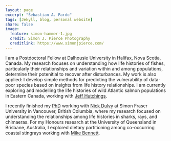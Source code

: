 ```yaml
---
layout: page
excerpt: "Sebastian A. Pardo"
tags: [Jekyll, blog, personal website]
share: false
image:
  feature: simon-hammer-1.jpg
  credit: Simon J. Pierce Photography
  creditlink: https://www.simonjpierce.com/
---
```


I am a Postdoctoral Fellow at Dalhousie University in Halifax, Nova Scotia, Canada. 
My research focuses on understanding how life histories of fishes, particularly their relationships and variation within and among populations, 
determine their potenitial to recover after disturbances. 
My work is also applied: I develop simple methods for predicting the
vulnerability of data-poor species based on insights from life history relationships.
I am currently exploring and modelling the life histories of wild Atlantic salmon populations in Eastern Canada, working with 
[Jeff Hutchings](http://www.fishlifehistory.ca/).

I recently finished my [PhD](http://summit.sfu.ca/item/17259) working with [Nick Dulvy](http://www.dulvy.com) at Simon Fraser University in Vancouver, British Columbia, where my research focused on understanding the relationships among life histories in sharks, rays, and chimaeras. 
For my Honours research at the University of Queensland in Brisbane, Australia, I explored dietary partitioning among co-occurring coastal stingrays working with [Mike Bennett](https://biomedical-sciences.uq.edu.au/profile/738/mike-bennett). 



